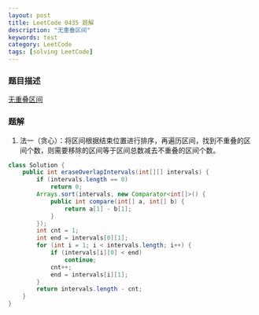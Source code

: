 ```yaml
---
layout: post
title: LeetCode 0435 题解
description: "无重叠区间"
keywords: test
category: LeetCode
tags: [solving LeetCode]
---
```


### 题目描述
[无重叠区间](https://leetcode-cn.com/problems/non-overlapping-intervals/)

### 题解
1. 法一（贪心）：将区间根据结束位置进行排序，再遍历区间，找到不重叠的区间个数，则需要移除的区间等于区间总数减去不重叠的区间个数。
```java
class Solution {
    public int eraseOverlapIntervals(int[][] intervals) {
        if (intervals.length == 0)
            return 0;
        Arrays.sort(intervals, new Comparator<int[]>() {
            public int compare(int[] a, int[] b) {
                return a[1] - b[1];
            }
        });
        int cnt = 1;
        int end = intervals[0][1];
        for (int i = 1; i < intervals.length; i++) {
            if (intervals[i][0] < end)
                continue;
            cnt++;
            end = intervals[i][1];
        }
        return intervals.length - cnt;
    }
}
```